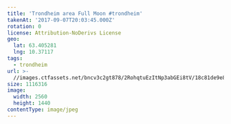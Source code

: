 ```yaml
---
title: 'Trondheim area Full Moon #trondheim'
takenAt: '2017-09-07T20:03:45.000Z'
rotation: 0
license: Attribution-NoDerivs License
geo:
  lat: 63.405281
  lng: 10.37117
tags:
  - trondheim
url: >-
  //images.ctfassets.net/bncv3c2gt878/2RohqtuEzItNp3abGEi8tV/18c81de9e89e7d2bac5337be30357fce/trondheim-area-full-moon-trondheim_37090505385_o
size: 1116316
image:
  width: 2560
  height: 1440
contentType: image/jpeg
---
```


